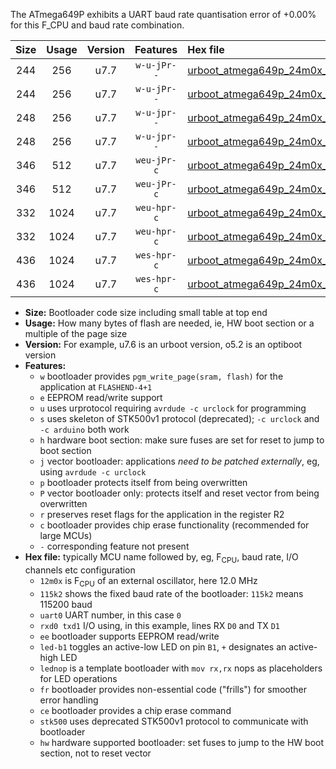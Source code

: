The ATmega649P exhibits a UART baud rate quantisation error of +0.00% for this F_CPU and baud rate combination.

|Size|Usage|Version|Features|Hex file|
|:-:|:-:|:-:|:-:|:--|
|244|256|u7.7|`w-u-jPr--`|[urboot_atmega649p_24m0x_+500k0_uart0_rxe0_txe1_led+b5.hex](https://raw.githubusercontent.com/stefanrueger/urboot.hex/main/mcus/atmega649p/external_oscillator/fcpu_24m0x/br_+500k0/urboot_atmega649p_24m0x_+500k0_uart0_rxe0_txe1_led+b5.hex)|
|244|256|u7.7|`w-u-jPr--`|[urboot_atmega649p_24m0x_+500k0_uart0_rxe0_txe1_lednop.hex](https://raw.githubusercontent.com/stefanrueger/urboot.hex/main/mcus/atmega649p/external_oscillator/fcpu_24m0x/br_+500k0/urboot_atmega649p_24m0x_+500k0_uart0_rxe0_txe1_lednop.hex)|
|248|256|u7.7|`w-u-jpr--`|[urboot_atmega649p_24m0x_+500k0_uart0_rxe0_txe1_led+b5_fr.hex](https://raw.githubusercontent.com/stefanrueger/urboot.hex/main/mcus/atmega649p/external_oscillator/fcpu_24m0x/br_+500k0/urboot_atmega649p_24m0x_+500k0_uart0_rxe0_txe1_led+b5_fr.hex)|
|248|256|u7.7|`w-u-jpr--`|[urboot_atmega649p_24m0x_+500k0_uart0_rxe0_txe1_lednop_fr.hex](https://raw.githubusercontent.com/stefanrueger/urboot.hex/main/mcus/atmega649p/external_oscillator/fcpu_24m0x/br_+500k0/urboot_atmega649p_24m0x_+500k0_uart0_rxe0_txe1_lednop_fr.hex)|
|346|512|u7.7|`weu-jPr-c`|[urboot_atmega649p_24m0x_+500k0_uart0_rxe0_txe1_ee_led+b5_fr_ce.hex](https://raw.githubusercontent.com/stefanrueger/urboot.hex/main/mcus/atmega649p/external_oscillator/fcpu_24m0x/br_+500k0/urboot_atmega649p_24m0x_+500k0_uart0_rxe0_txe1_ee_led+b5_fr_ce.hex)|
|346|512|u7.7|`weu-jPr-c`|[urboot_atmega649p_24m0x_+500k0_uart0_rxe0_txe1_ee_lednop_fr_ce.hex](https://raw.githubusercontent.com/stefanrueger/urboot.hex/main/mcus/atmega649p/external_oscillator/fcpu_24m0x/br_+500k0/urboot_atmega649p_24m0x_+500k0_uart0_rxe0_txe1_ee_lednop_fr_ce.hex)|
|332|1024|u7.7|`weu-hpr-c`|[urboot_atmega649p_24m0x_+500k0_uart0_rxe0_txe1_ee_led+b5_fr_ce_hw.hex](https://raw.githubusercontent.com/stefanrueger/urboot.hex/main/mcus/atmega649p/external_oscillator/fcpu_24m0x/br_+500k0/urboot_atmega649p_24m0x_+500k0_uart0_rxe0_txe1_ee_led+b5_fr_ce_hw.hex)|
|332|1024|u7.7|`weu-hpr-c`|[urboot_atmega649p_24m0x_+500k0_uart0_rxe0_txe1_ee_lednop_fr_ce_hw.hex](https://raw.githubusercontent.com/stefanrueger/urboot.hex/main/mcus/atmega649p/external_oscillator/fcpu_24m0x/br_+500k0/urboot_atmega649p_24m0x_+500k0_uart0_rxe0_txe1_ee_lednop_fr_ce_hw.hex)|
|436|1024|u7.7|`wes-hpr-c`|[urboot_atmega649p_24m0x_+500k0_uart0_rxe0_txe1_ee_led+b5_fr_ce_stk500_hw.hex](https://raw.githubusercontent.com/stefanrueger/urboot.hex/main/mcus/atmega649p/external_oscillator/fcpu_24m0x/br_+500k0/urboot_atmega649p_24m0x_+500k0_uart0_rxe0_txe1_ee_led+b5_fr_ce_stk500_hw.hex)|
|436|1024|u7.7|`wes-hpr-c`|[urboot_atmega649p_24m0x_+500k0_uart0_rxe0_txe1_ee_lednop_fr_ce_stk500_hw.hex](https://raw.githubusercontent.com/stefanrueger/urboot.hex/main/mcus/atmega649p/external_oscillator/fcpu_24m0x/br_+500k0/urboot_atmega649p_24m0x_+500k0_uart0_rxe0_txe1_ee_lednop_fr_ce_stk500_hw.hex)|

- **Size:** Bootloader code size including small table at top end
- **Usage:** How many bytes of flash are needed, ie, HW boot section or a multiple of the page size
- **Version:** For example, u7.6 is an urboot version, o5.2 is an optiboot version
- **Features:**
  + `w` bootloader provides `pgm_write_page(sram, flash)` for the application at `FLASHEND-4+1`
  + `e` EEPROM read/write support
  + `u` uses urprotocol requiring `avrdude -c urclock` for programming
  + `s` uses skeleton of STK500v1 protocol (deprecated); `-c urclock` and `-c arduino` both work
  + `h` hardware boot section: make sure fuses are set for reset to jump to boot section
  + `j` vector bootloader: applications *need to be patched externally*, eg, using `avrdude -c urclock`
  + `p` bootloader protects itself from being overwritten
  + `P` vector bootloader only: protects itself and reset vector from being overwritten
  + `r` preserves reset flags for the application in the register R2
  + `c` bootloader provides chip erase functionality (recommended for large MCUs)
  + `-` corresponding feature not present
- **Hex file:** typically MCU name followed by, eg, F<sub>CPU</sub>, baud rate, I/O channels etc configuration
  + `12m0x` is F<sub>CPU</sub> of an external oscillator, here 12.0 MHz
  + `115k2` shows the fixed baud rate of the bootloader: `115k2` means 115200 baud
  + `uart0` UART number, in this case `0`
  + `rxd0 txd1` I/O using, in this example, lines RX `D0` and TX `D1`
  + `ee` bootloader supports EEPROM read/write
  + `led-b1` toggles an active-low LED on pin `B1`, `+` designates an active-high LED
  + `lednop` is a template bootloader with `mov rx,rx` nops as placeholders for LED operations
  + `fr` bootloader provides non-essential code ("frills") for smoother error handling
  + `ce` bootloader provides a chip erase command
  + `stk500` uses deprecated STK500v1 protocol to communicate with bootloader
  + `hw` hardware supported bootloader: set fuses to jump to the HW boot section, not to reset vector
